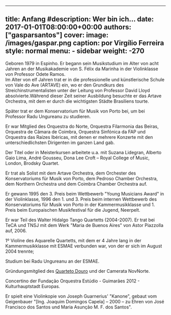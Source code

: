
---
title: Anfang
#description: Wer bin ich...
date: 2017-01-01T08:00:00+00:00
authors: ["gasparsantos"]
cover: 
    image: /images/gaspar.png
    caption: por Virgílio Ferreira
    style: normal
menu: 
    - sidebar 
weight: -270
---
Geboren 1979 in Espinho. Er begann sein Musikstudium im Alter von acht Jahren an der Musikakademie von S. Félix da Marinha in der Violinklasse von Professor Odete Ramos.  
Im Alter von elf Jahren trat er in die professionelle und künstlerische Schule von Vale do Ave (ARTAVE) ein, wo er den Grundkurs des Streichinstrumentalisten unter der Leitung von Professor David Lloyd absolvierte.Während dieser Zeit seiner Ausbildung besuchte er das Artave Orchestra, mit dem er durch die wichtigsten Städte Brasiliens tourte.  

Später trat er dem Konservatorium für Musik von Porto bei, um bei Professor Radu Ungureanu zu studieren.  

Er war Mitglied des Orquestra do Norte, Orquestra Filarmonia das Beiras, Orquestra de Câmara de Coimbra, Orquestra Sinfónica da FAP und Orquestra das Raízes Ibéricas, mit denen er mehrere Konzerte mit den unterschiedlichsten Dirigenten im ganzen Land gab.  

Der Titel oder in Meisterkursen arbeitete u.a. mit Suzana Lidegran, Alberto Gaio Lima, André Gousseu, Dona Lee Croft – Royal College of Music, London, Brodsky Quartet.  

Er trat als Solist mit dem Artave Orchestra, dem Orchester des Konservatoriums für Musik von Porto, dem Pedroso Chamber Orchestra, dem Northern Orchestra und dem Coimbra Chamber Orchestra auf.  

Er gewann 1995 den 3. Preis beim Wettbewerb "Young Musicians Award" in der Violinklasse, 1996 den 1. und 3. Preis beim internen Wettbewerb des Konservatoriums für Musik von Porto in der Kammermusikklasse und 1. Preis beim Europaischen Musikfestival für die Jugend, Neerpelt.

Er war Teil des Walter Hidalgo Tango Quartetts (2004-2007). Er trat bei TeCA und TNSJ mit dem Werk "Maria de Buenos Aires" von Astor Piazzolla auf, 2006.  

1º Violine des Aquarelle Quartetts, mit dem er 4 Jahre lang in der Kammermusikklasse mit ESMAE verbunden war, von der er sich im August 2004 trennte;  

Studium bei Radu Ungureanu an der ESMAE.  

Gründungsmitglied des [Quarteto Douro] und der Camerata NovNorte.  

Concertino der Fundação Orquestra Estúdio - Guimarães 2012 - Kulturhauptstadt Europas.  

Er spielt eine Violinkopie von Joseph Guarnerius' "Kanone", gebaut vom Geigenbauer "[Ing. Joaquim Domingos Capela] – 2000 – zu Ehren von José Francisco dos Santos und Maria Asunção M. F. dos Santos".

[Quarteto Douro]: https://www.quartetodouro.eu/
[Camerata NovNorte]: https://www.cameratanovnorte.eu/
[Eng. Joaquim Domingos Capela]: /o-meu-violino
[eu]: /images/gaspar.png
